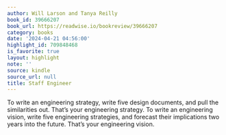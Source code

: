 ```yaml
---
author: Will Larson and Tanya Reilly
book_id: 39666207
book_url: https://readwise.io/bookreview/39666207
category: books
date: '2024-04-21 04:56:00'
highlight_id: 709848468
is_favorite: true
layout: highlight
note: ''
source: kindle
source_url: null
title: Staff Engineer
---
```


To write an engineering strategy, write five design documents, and pull the similarities out. That’s your engineering strategy. To write an engineering vision, write five engineering strategies, and forecast their implications two years into the future. That’s your engineering vision.